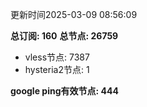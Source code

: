 更新时间2025-03-09 08:56:09

**总订阅: 160**
**总节点: 26759**
- vless节点: 7387
- hysteria2节点: 1

**google ping有效节点: 444**
